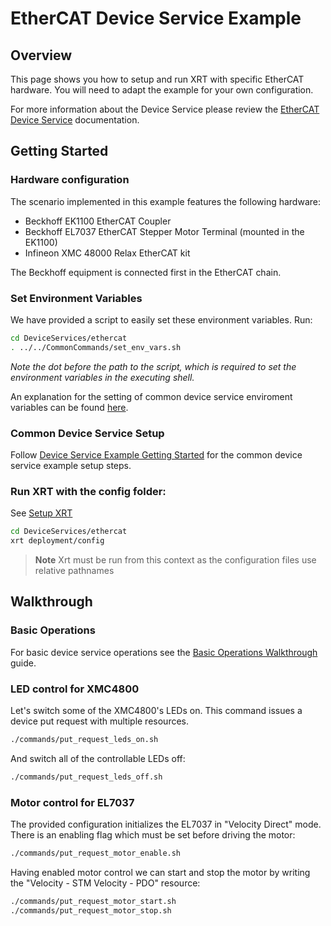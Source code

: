 # EtherCAT Device Service Example

## Overview

This page shows you how to setup and run XRT with specific EtherCAT hardware. You will need to adapt the example for your own configuration.

For more information about the Device Service please review the [EtherCAT Device Service](https://docs.iotechsys.com/edge-xrt20/device-service-components/ethercat-device-service-component.html) documentation.

## Getting Started

### Hardware configuration

The scenario implemented in this example features the following hardware:

- Beckhoff EK1100 EtherCAT Coupler
- Beckhoff EL7037 EtherCAT Stepper Motor Terminal (mounted in the EK1100)
- Infineon XMC 48000 Relax EtherCAT kit

The Beckhoff equipment is connected first in the EtherCAT chain.

### Set Environment Variables

We have provided a script to easily set these environment variables. Run:

```bash
cd DeviceServices/ethercat
. ../../CommonCommands/set_env_vars.sh
```

_Note the dot before the path to the script, which is required to set the environment variables in the executing shell._

An explanation for the setting of common device service enviroment variables can be found [here](../interactive-walkthrough/ds-getting-started-common.md#Device-service-configuration-setup).

### Common Device Service Setup

Follow [Device Service Example Getting Started](../interactive-walkthrough/ds-getting-started-common.md) for the common device service example setup steps.

### Run XRT with the config folder:

See [Setup XRT](../interactive-walkthrough/setup-xrt.md)

```bash
cd DeviceServices/ethercat
xrt deployment/config
```

> **Note** Xrt must be run from this context as the configuration files use relative pathnames

## Walkthrough

### Basic Operations

For basic device service operations see the [Basic Operations Walkthrough](../interactive-walkthrough/basic-operations.md) guide.

### LED control for XMC4800

Let's switch some of the XMC4800's LEDs on. This command issues a device put request with multiple resources.

```bash
./commands/put_request_leds_on.sh
```

And switch all of the controllable LEDs off:

```bash
./commands/put_request_leds_off.sh
```

### Motor control for EL7037

The provided configuration initializes the EL7037 in "Velocity Direct" mode. There is an enabling flag which must be set before driving the motor:

```bash
./commands/put_request_motor_enable.sh
```

Having enabled motor control we can start and stop the motor by writing the "Velocity - STM Velocity - PDO" resource:

```bash
./commands/put_request_motor_start.sh
./commands/put_request_motor_stop.sh
```
